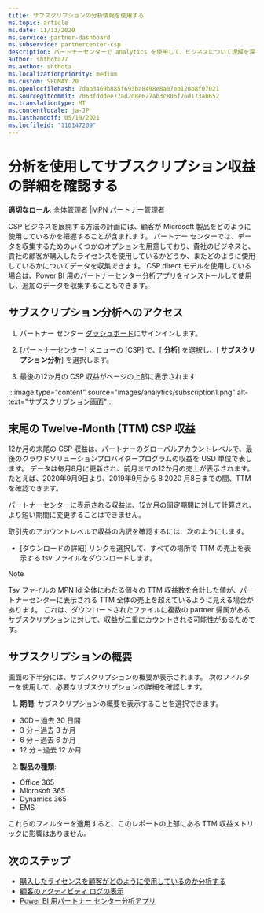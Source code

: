 ```yaml
---
title: サブスクリプションの分析情報を使用する
ms.topic: article
ms.date: 11/13/2020
ms.service: partner-dashboard
ms.subservice: partnercenter-csp
description: パートナーセンターで analytics を使用して、ビジネスについて理解を深め、顧客が購入したライセンスをどのように使用するかについて説明します。
author: shthota77
ms.author: shthota
ms.localizationpriority: medium
ms.custom: SEOMAY.20
ms.openlocfilehash: 7dab3469b885f693ba8498e8a07eb120b8f07021
ms.sourcegitcommit: 7063fdddee77ad2d8e627ab3c806f76d173ab652
ms.translationtype: MT
ms.contentlocale: ja-JP
ms.lasthandoff: 05/19/2021
ms.locfileid: "110147209"
---
```

# <a name="use-analytics-to-learn-more-about-subscription-revenue"></a>分析を使用してサブスクリプション収益の詳細を確認する

**適切なロール**: 全体管理者 |MPN パートナー管理者

CSP ビジネスを展開する方法の計画には、顧客が Microsoft 製品をどのように使用しているかを把握することが含まれます。 パートナー センターでは、データを収集するためのいくつかのオプションを用意しており、貴社のビジネスと、貴社の顧客が購入したライセンスを使用しているかどうか、またどのように使用しているかについてデータを収集できます。 CSP direct モデルを使用している場合は、Power BI 用のパートナーセンター分析アプリをインストールして使用し、追加のデータを収集することもできます。

## <a name="access-to-the-subscription-analytics"></a>サブスクリプション分析へのアクセス

1. パートナー センター [ダッシュボード](https://partner.microsoft.com/dashboard/home)にサインインします。
1. [パートナーセンター] メニューの [CSP] で、[ **分析**] を選択し、[ **サブスクリプション分析**] を選択します。

1. 最後の12か月の CSP 収益がページの上部に表示されます

:::image type="content" source="images/analytics/subscription1.png" alt-text="サブスクリプション画面":::

## <a name="trailing-twelve-month-ttm-csp-revenue"></a>末尾の Twelve-Month (TTM) CSP 収益

12か月の末尾の CSP 収益は、パートナーのグローバルアカウントレベルで、最後のクラウドソリューションプロバイダープログラムの収益を USD 単位で表します。 データは毎月8月に更新され、前月までの12か月の売上が表示されます。 たとえば、2020年9月9日より、2019年9月から 8 2020 月8日までの間、TTM を確認できます。

パートナーセンターに表示される収益は、12か月の固定期間に対して計算され、より短い期間に変更することはできません。

取引先のアカウントレベルで収益の内訳を確認するには、次のようにします。

- [ダウンロードの詳細] リンクを選択して、すべての場所で TTM の売上を表示する tsv ファイルをダウンロードします。

>[!NOTE] 
>Tsv ファイルの MPN Id 全体にわたる個々の TTM 収益数を合計した値が、パートナーセンターに表示される TTM 全体の売上を超えているように見える場合があります。 これは、ダウンロードされたファイルに複数の partner 帰属があるサブスクリプションに対して、収益が二重にカウントされる可能性があるためです。

## <a name="subscription-summary"></a>サブスクリプションの概要

画面の下半分には、サブスクリプションの概要が表示されます。 次のフィルターを使用して、必要なサブスクリプションの詳細を確認します。  

1. **期間**: サブスクリプションの概要を表示することを選択できます。 

- 30D – 過去 30 日間
- 3 分 – 過去 3 か月
- 6 分 – 過去 6 か月
- 12 分 – 過去 12 か月

2. **製品の種類**:
 
- Office 365
- Microsoft 365
- Dynamics 365
- EMS

これらのフィルターを適用すると、このレポートの上部にある TTM 収益メトリックに影響はありません。


 
## <a name="next-steps"></a>次のステップ

- [購入したライセンスを顧客がどのように使用しているのか分析する](increasing-adoption-and-satisfaction.md)  
- [顧客のアクティビティ ログの表示](activity-logs.md)
- [Power BI 用パートナー センター分析アプリ](power-bi-app-for-direct-partners.md)






